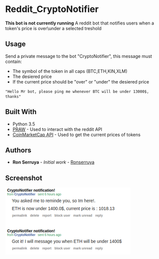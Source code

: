 # Reddit_CryptoNotifier
**This bot is not currently running**
A reddit bot that notifies users when a token's price is over\under a selected treshold

## Usage
Send a private message to the bot "CryptoNotifier", this message must contain:
* The symbol of the token in all caps (BTC,ETH,KIN,XLM)
* The desiered price
* If the current price should be "over" or "under" the desiered price
```
"Hello Mr bot, please ping me whenever BTC will be under 13000$, thanks"
```
## Built With
* Python 3.5
* [PRAW](https://github.com/praw-dev/praw) - Used to interact with the reddit API
* [CoinMarketCap API](https://coinmarketcap.com/api/) - Used to get the current prices of tokens


## Authors

* **Ron Serruya** - *Initial work* - [Ronserruya](https://github.com/Ronserruya)

## Screenshot
![alt text](screenshot.png)


